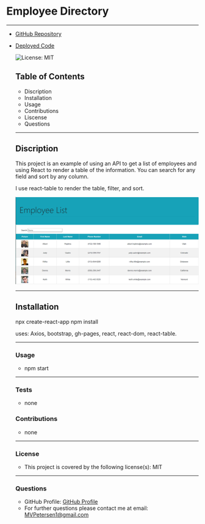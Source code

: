  # Employee Directory
  ---
* [GitHub Repository](https://github.com/MVPeter/EmployeeDirectory)

* [Deployed Code](https://mvpeter.github.io/EmployeeDirectory/)

  ![License: MIT](https://img.shields.io/badge/License-MIT-informational "License Badge")
      
  ## Table of Contents
    - Discription
    - Installation
    - Usage
    - Contributions
    - Liscense
    - Questions


  ---
  
  ## Discription

  This project is an example of using an API to get a list of employees and using React to render a table of the information.  You can search for any field and sort by any column.

  I use react-table to render the table, filter, and sort.

  ![ScreenShot](./screenshot/screenshot.png)

  ---
  
  ## Installation

  npx create-react-app
  npm install 

  uses:  Axios, bootstrap, gh-pages, react, react-dom, react-table.

  ---
  
  ### Usage

    * npm start

  ---
  
  ### Tests

    * none

  
  ### Contributions

    * none

  ---
  
  ### License

    * This project is covered by the following license(s): MIT
    

  ---
  
  ### Questions
  - GitHub Profile: [GitHub Profile](https://github.com/MVPeter)
  - For further questions please contact me at email:  MVPetersen1@gmail.com

  
